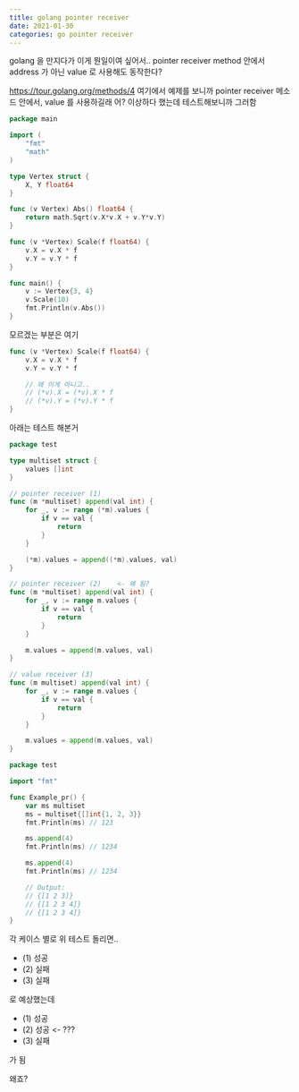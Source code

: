 ```yaml
---
title: golang pointer receiver
date: 2021-01-30
categories: go pointer receiver
---
```


golang 을 만지다가 이게 뭔일이여 싶어서..
pointer receiver method 안에서 address 가 아닌 value 로 사용해도 동작한다?

https://tour.golang.org/methods/4 여기에서 예제를 보니까 pointer receiver 메소드 안에서,
value 를 사용하길래 어? 이상하다 했는데 테스트해보니까 그러함

``` go
package main

import (
    "fmt"
    "math"
)

type Vertex struct {
    X, Y float64
}

func (v Vertex) Abs() float64 {
    return math.Sqrt(v.X*v.X + v.Y*v.Y)
}

func (v *Vertex) Scale(f float64) {
    v.X = v.X * f
    v.Y = v.Y * f
}

func main() {
    v := Vertex{3, 4}
    v.Scale(10)
    fmt.Println(v.Abs())
}
```

모르겠는 부분은 여기

``` go
func (v *Vertex) Scale(f float64) {
    v.X = v.X * f
    v.Y = v.Y * f

    // 왜 이게 아니고..
    // (*v).X = (*v).X * f
    // (*v).Y = (*v).Y * f
}
```

아래는 테스트 해본거

``` go
package test

type multiset struct {
    values []int
}

// pointer receiver (1)
func (m *multiset) append(val int) {
    for _, v := range (*m).values {
        if v == val {
            return
        }
    }

    (*m).values = append((*m).values, val)
}

// pointer receiver (2)    <- 왜 됨?
func (m *multiset) append(val int) {
    for _, v := range m.values {
        if v == val {
            return
        }
    }

    m.values = append(m.values, val)
}

// value receiver (3)
func (m multiset) append(val int) {
    for _, v := range m.values {
        if v == val {
            return
        }
    }

    m.values = append(m.values, val)
}
```

``` go
package test

import "fmt"

func Example_pr() {
    var ms multiset
    ms = multiset{[]int{1, 2, 3}}
    fmt.Println(ms) // 123

    ms.append(4)
    fmt.Println(ms) // 1234

    ms.append(4)
    fmt.Println(ms) // 1234

    // Output:
    // {[1 2 3]}
    // {[1 2 3 4]}
    // {[1 2 3 4]}
}
```

각 케이스 별로 위 테스트 돌리면..

- (1) 성공
- (2) 실패
- (3) 실패

로 예상했는데

- (1) 성공
- (2) 성공 <- ???
- (3) 실패

가 됨

왜죠?
